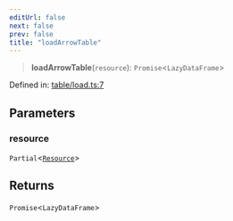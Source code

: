 ```yaml
---
editUrl: false
next: false
prev: false
title: "loadArrowTable"
---
```


> **loadArrowTable**(`resource`): `Promise`\<`LazyDataFrame`\>

Defined in: [table/load.ts:7](https://github.com/datisthq/dpkit/blob/7a3ebb9422265a09d2e84e0952d10e0101139f80/arrow/table/load.ts#L7)

## Parameters

### resource

`Partial`\<[`Resource`](/reference/dpkit/resource/)\>

## Returns

`Promise`\<`LazyDataFrame`\>
